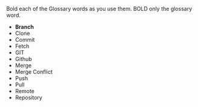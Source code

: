 Bold each of the Glossary words as you use them. BOLD only the glossary word.
* **Branch**
* Clone
* Commit
* Fetch
* GIT
* Github
* Merge
* Merge Conflict
* Push
* Pull
* Remote
* Repository
